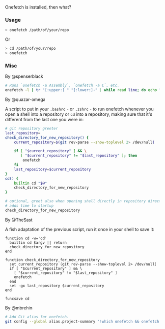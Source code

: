 Onefetch is installed, then what?

### Usage

```sh
> onefetch /path/of/your/repo
```

Or

```sh
> cd /path/of/your/repo
> onefetch
```

### Misc

By @spenserblack

```sh
# Runs `onefetch -a Assembly`, `onefetch -a C`, etc.
onefetch -l | tr "[:upper:] " "[:lower:]-" | while read line; do echo "$line"; onefetch -a $line; done;
```

By @quazar-omega

A script to put in your `.bashrc` - or `.zshrc` - to run onefetch whenever you open a shell into a repository or `cd` into a repository, making sure that it's different from the last one you were in:

```sh
# git repository greeter
last_repository=
check_directory_for_new_repository() {
	current_repository=$(git rev-parse --show-toplevel 2> /dev/null)

	if [ "$current_repository" ] && \
	   [ "$current_repository" != "$last_repository" ]; then
		onefetch
	fi
	last_repository=$current_repository
}
cd() {
	builtin cd "$@"
	check_directory_for_new_repository
}

# optional, greet also when opening shell directly in repository directory
# adds time to startup
check_directory_for_new_repository
```

By @TheSast

A fish adaptation of the previous script, run it once in your shell to save it:

```fish
function cd -w='cd'
  builtin cd $argv || return
  check_directory_for_new_repository
end

function check_directory_for_new_repository
  set current_repository (git rev-parse --show-toplevel 2> /dev/null)
  if [ "$current_repository" ] && \
    [ "$current_repository" != "$last_repository" ]
    onefetch
  end
  set -gx last_repository $current_repository
end

funcsave cd
```

By @mbrehin

```sh
# Add Git alias for onefetch.
git config --global alias.project-summary '!which onefetch && onefetch'
```
